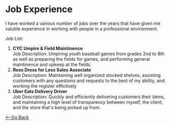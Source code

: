 # **Job Experience**

I have worked a various number of jobs over the years that have given me valuble experience in working with people in a professional environment. 

Job List:
1. **CYC Umpire & Field Maintinence**  
  Job Description: Umpiring youth baseball games from grades 2nd to 8th as well as preparing the fields for games, and performing general maintinence and upkeep at the fields.
2. **Ross Dress for Less Sales Associate**  
  Job Description: Maintaining well organized stocked shelves, assisting customers with any questions and requests  to the best of my ability, and working the register effictively
3. **Uber Eats Delivery Driver**  
  Job Description: Quickly and efficiently delivering customers their items, and maintaining a high level of transparency between myself, the client, and the store that's being picked up from.
  
  [<--Go Back](https://github.com/blgzgg/Brian-Grassi-Markdown-Project/blob/main/README.md)
